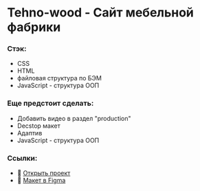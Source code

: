 # Tehno-wood - Сайт мебельной фабрики

### Стэк:
* CSS
* HTML
* файловая структура по БЭМ
* JavaScript - структура ООП

### Еще предстоит сделать:
* Добавить видео в раздел "production"
* Decstop макет
* Адаптив
* JavaScript - структура ООП

### Ссылки:
* :mag_right: [Открыть проект](https://gutmalina.github.io/Tehno-wood/)
* :pushpin:   [Макет в Figma](https://www.figma.com/file/tFhs6gbVmqCgJZPONIByHW/Tehno-wood?node-id=28%3A2)
